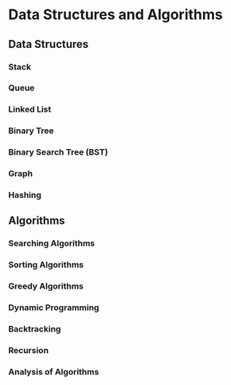 # Data Structures and Algorithms
## Data Structures
### Stack
### Queue
### Linked List
### Binary Tree
### Binary Search Tree (BST)
### Graph
### Hashing

## Algorithms
### Searching Algorithms
### Sorting Algorithms
### Greedy Algorithms
### Dynamic Programming
### Backtracking
### Recursion
### Analysis of Algorithms